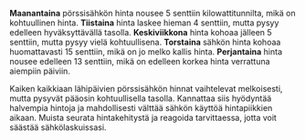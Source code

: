 **Maanantaina** pörssisähkön hinta nousee 5 senttiin kilowattitunnilta, mikä on kohtuullinen hinta. **Tiistaina** hinta laskee hieman 4 senttiin, mutta pysyy edelleen hyväksyttävällä tasolla. **Keskiviikkona** hinta kohoaa jälleen 5 senttiin, mutta pysyy vielä kohtuullisena. **Torstaina** sähkön hinta kohoaa huomattavasti 15 senttiin, mikä on jo melko kallis hinta. **Perjantaina** hinta nousee edelleen 13 senttiin, mikä on edelleen korkea hinta verrattuna aiempiin päiviin.

Kaiken kaikkiaan lähipäivien pörssisähkön hinnat vaihtelevat melkoisesti, mutta pysyvät pääosin kohtuullisella tasolla. Kannattaa siis hyödyntää halvempia hintoja ja mahdollisesti välttää sähkön käyttöä hintapiikkien aikaan. Muista seurata hintakehitystä ja reagoida tarvittaessa, jotta voit säästää sähkölaskuissasi.